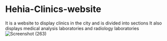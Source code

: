 # Hehia-Clinics-website
It is a website to display clinics in the city and is divided into sections
It also displays medical analysis laboratories and radiology laboratories
![Screenshot (263)](https://github.com/Diaa-0-Abdelaziz/Hehia-Clinics-Strapi/assets/152159835/e8756376-09dd-4142-886f-572e23acd429)
